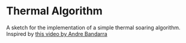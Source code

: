 # Thermal Algorithm
A sketch for the implementation of a simple thermal soaring algorithm. Inspired by [this video by Andre Bandarra](https://www.youtube.com/watch?v=7Mw7ioso9YE)
